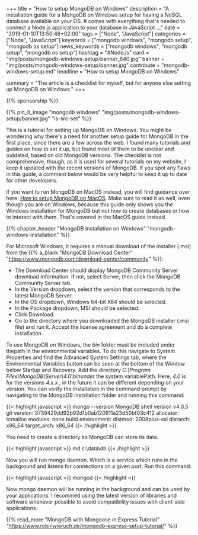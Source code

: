 +++
title = "How to setup MongoDB on Windows"
description = "A installation guide for a MongoDB on Windows setup for having a NoSQL database available on your OS. It comes with everything that's needed to connect a Node.js application to your database in JavaScript ..."
date = "2019-01-10T13:50:46+02:00"
tags = ["Node", "JavaScript"]
categories = ["Node", "JavaScript"]
keywords = ["mongodb windows", "mongodb setup", "mongodb os setup"]
news_keywords = ["mongodb windows", "mongodb setup", "mongodb os setup"]
hashtag = "#NodeJs"
card = "img/posts/mongodb-windows-setup/banner_640.jpg"
banner = "img/posts/mongodb-windows-setup/banner.jpg"
contribute = "mongodb-windows-setup.md"
headline = "How to setup MongoDB on Windows"

summary = "The article is a checklist for myself, but for anyone else setting up MongoDB on Windows."
+++

{{% sponsorship %}}

{{% pin_it_image "mongodb windows" "img/posts/mongodb-windows-setup/banner.jpg" "is-src-set" %}}

This is a tutorial for setting up MongoDB on Windows. You might be wondering why there's a need for another setup guide for MongoDB in the first place, since there are a few across the web. I found many tutorials and guides on how to set it up, but found most of them to be unclear and outdated, based on old MongoDB versions. The checklist is not comprehensive, though, as it is used for several tutorials on my website, I keep it updated with the recent versions of MongoDB. If you spot any flaws in this guide, a comment below would be very helpful to keep it up to date for other developers.

If you want to run MongoDB on MacOS instead, you will find guidance over here: [How to setup MongoDB on MacOS](https://www.robinwieruch.de/mongodb-macos-setup). Make sure to read it as well, even though you are on Windows, because this guide only shows you the Windows installation for MongoDB but not how to create databases or how to interact with them. That's covered in the MacOS guide instead.

{{% chapter_header "MongoDB Installation on Windows" "mongodb-windows-installation" %}}

For Microsoft Windows, it requires a manual download of the installer (.msi) from the {{% a_blank "MongoDB Download Center" "https://www.mongodb.com/download-center/community" %}}:

* The Download Center should display MongoDB Community Server download information. If not, select Server, then click the MongoDB Community Server tab.
* In the Version dropdown, select the version that corresponds to the latest MongoDB Server.
* In the OS dropdown, Windows 64-bit X64 should be selected.
* In the Package dropdown, MSI should be selected.
* Click Download.
* Go to the directory where you downloaded the MongoDB installer (.msi file) and run it. Accept the license agreement and do a complete installation.

To use MongoDB on Windows, the *bin* folder must be included under thepath in the environmental variables. To do this navigate to System Properties and find the Advanced System Settings tab, where the Environmental Variables button can be seen at the bottom of the Window below Startup and Recovery. Add the directory *C:\Program Files\MongoDB\Server\4.0\binunder* the system variablePath. Here, *4.0* is for the versions *4.x.x* , in the future it can be different depending on your version. You can verify the installation in the command prompt by navigating to the MongoDB installation folder and running this command:

{{< highlight javascript >}}
mongo --version
MongoDB shell version v4.0.5
git version: 3739429dd92b92d1b0ab120911a23d50bf03c412
allocator: tcmalloc
modules: none
build environment:
    distmod: 2008plus-ssl
    distarch: x86_64
    target_arch: x86_64
{{< /highlight >}}

You need to create a directory so MongoDB can store its data.

{{< highlight javascript >}}
md c:\data\db
{{< /highlight >}}

Now you will run mongo daemon. Which is a service which runs in the background and listens for connections on a given port. Run this command:

{{< highlight javascript >}}
mongod
{{< /highlight >}}

Now mongo daemon will be running in the background and can be used by your applications. I recommed using the latest version of libraries and software whenever possible to avoid compatibility issues with client-side applications.

{{% read_more "MongoDB with Mongoose in Express Tutorial" "https://www.robinwieruch.de/mongodb-express-setup-tutorial/" %}}